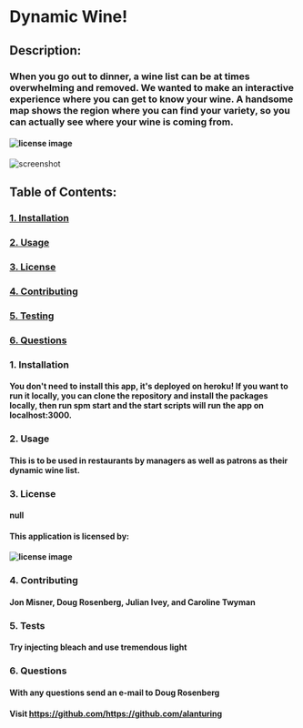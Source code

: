 # Dynamic Wine!
  
  ## Description:
  ### When you go out to dinner, a wine list can be at times overwhelming and removed. We wanted to make an interactive experience where you can get to know your wine. A handsome map shows the region where you can find your variety, so you can actually see where your wine is coming from.
  #### ![license image](https://img.shields.io/badge/License--color=orange.svg)

![screenshot](images/readmeGen.png)

  ## Table of Contents:
  ###     [1. Installation](#Installation)
  ###     [2. Usage](#Usage)
  ###     [3. License](#License)
  ###     [4. Contributing](#Contributing)
  ###     [5. Testing](#Tests)
  ###     [6. Questions](#Questions)

  ### 1. Installation
  #### You don't need to install this app, it's deployed on heroku! If you want to run it locally, you can clone the repository and install the packages locally, then run spm start and the start scripts will run the app on localhost:3000.

  ### 2. Usage
  #### This is to be used in restaurants by managers as well as patrons as their dynamic wine list.

  ### 3. License
  #### null
  #### This application is licensed by:
  #### ![license image](https://img.shields.io/badge/License--color=orange.svg)

  ### 4. Contributing
  #### Jon Misner, Doug Rosenberg, Julian Ivey, and Caroline Twyman

  ### 5. Tests
  #### Try injecting bleach and use tremendous light

  ### 6. Questions
  #### With any questions send an e-mail to Doug Rosenberg
  #### Visit https://github.com/https://github.com/alanturing

